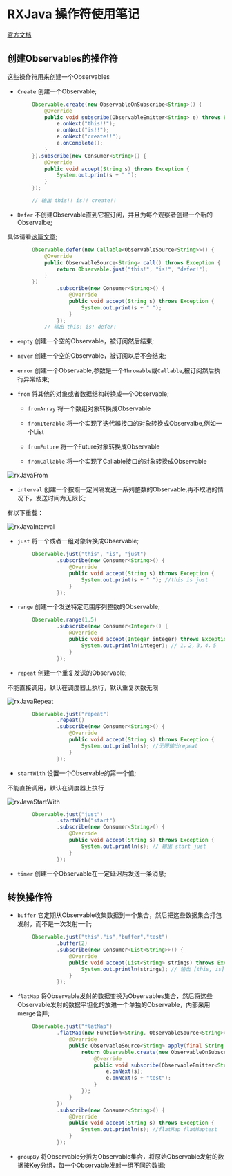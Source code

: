 # RXJava 操作符使用笔记

[官方文档](http://reactivex.io/documentation/operators.html#)

## 创建Observables的操作符

这些操作符用来创建一个Observables

- `Create` 创建一个Observable;

```java
        Observable.create(new ObservableOnSubscribe<String>() {
            @Override
            public void subscribe(ObservableEmitter<String> e) throws Exception {
                e.onNext("this!!");
                e.onNext("is!!");
                e.onNext("create!!");
                e.onComplete();
            }
        }).subscribe(new Consumer<String>() {
            @Override
            public void accept(String s) throws Exception {
                System.out.print(s + " ");
            }
        });

        // 输出 this!! is!! create!! 
```

- `Defer` 不创建Observable直到它被订阅，并且为每个观察者创建一个新的Observalbe;

具体请看[这篇文章]();

```java
        Observable.defer(new Callable<ObservableSource<String>>() {
            @Override
            public ObservableSource<String> call() throws Exception {
                return Observable.just("this!", "is!", "defer!");
            }
        })
                .subscribe(new Consumer<String>() {
                    @Override
                    public void accept(String s) throws Exception {
                        System.out.print(s + " ");
                    }
                });
            // 输出 this! is! defer! 
```

- `empty` 创建一个空的Observable，被订阅然后结束;

- `never` 创建一个空的Observable，被订阅以后不会结束;

- `error` 创建一个Observable,参数是一个`Throwable`或`Callable`,被订阅然后执行异常结束;

- `from` 将其他的对象或者数据结构转换成一个Observable;

    - `fromArray` 将一个数组对象转换成Observable

    - `fromIterable` 将一个实现了迭代器接口的对象转换成Observalbe,例如一个List

    - `fromFuture` 将一个Future对象转换成Observable

    - `fromCallable` 将一个实现了Callable接口的对象转换成Observable

![rxJavaFrom](http://orzoelfvh.bkt.clouddn.com/rxjavaFrom.png?attname=&e=1500004944&token=cs2nCfx72Y7hW0_NpFYzb3Jab90IJWraRtphMd-q:E5wFdzCPZHuSXXh6Xp3cya6RMbI)

- `interval` 创建一个按照一定间隔发送一系列整数的Observable,再不取消的情况下，发送时间为无限长;

有以下重载：

![rxJavaInterval](http://orzoelfvh.bkt.clouddn.com/rxjavaInterval.png?attname=&e=1500007717&token=cs2nCfx72Y7hW0_NpFYzb3Jab90IJWraRtphMd-q:4S730sw9cC4Iir02Hu6nCbueQm8)

- `just` 将一个或者一组对象转换成Observable;

```java
        Observable.just("this", "is", "just")
                .subscribe(new Consumer<String>() {
                    @Override
                    public void accept(String s) throws Exception {
                        System.out.print(s + " "); //this is just 
                    }
                });
```
- `range` 创建一个发送特定范围序列整数的Observable;

```java
        Observable.range(1,5)
                .subscribe(new Consumer<Integer>() {
                    @Override
                    public void accept(Integer integer) throws Exception {
                        System.out.println(integer); // 1，2，3，4，5
                    }
                });
```

- `repeat` 创建一个重复发送的Observable;

不能直接调用，默认在调度器上执行，默认重复次数无限

![rxJavaRepeat](http://orzoelfvh.bkt.clouddn.com/rxJavaRepeat.png?attname=&e=1500018617&token=cs2nCfx72Y7hW0_NpFYzb3Jab90IJWraRtphMd-q:azGzvtjTqqtt794aSLZbLtSYsZM)

```java
        Observable.just("repeat")
                .repeat()
                .subscribe(new Consumer<String>() {
                    @Override
                    public void accept(String s) throws Exception {
                        System.out.println(s); //无限输出repeat
                    }
                });
```

- `startWith` 设置一个Observable的第一个值;

不能直接调用，默认在调度器上执行

![rxJavaStartWith](http://orzoelfvh.bkt.clouddn.com/rxJavaStartWith.png?attname=&e=1500019189&token=cs2nCfx72Y7hW0_NpFYzb3Jab90IJWraRtphMd-q:eqi1u2ONm6a4nOleF-W9sOfB1lk)

```java
        Observable.just("just")
                .startWith("start")
                .subscribe(new Consumer<String>() {
                    @Override
                    public void accept(String s) throws Exception {
                        System.out.println(s); // 输出 start just
                    }
                });
```

- `timer` 创建一个Observable在一定延迟后发送一条消息;

## 转换操作符

- `buffer` 它定期从Observable收集数据到一个集合，然后把这些数据集合打包发射，而不是一次发射一个;

```java
        Observable.just("this","is","buffer","test")
                .buffer(2)
                .subscribe(new Consumer<List<String>>() {
                    @Override
                    public void accept(List<String> strings) throws Exception {
                        System.out.println(strings); // 输出 [this, is]，[buffer, test]
                    }
                });
```

- `flatMap` 将Observable发射的数据变换为Observables集合，然后将这些Observable发射的数据平坦化的放进一个单独的Observable，内部采用merge合并;

```java
        Observable.just("flatMap")
                .flatMap(new Function<String, ObservableSource<String>>() {
                    @Override
                    public ObservableSource<String> apply(final String s) throws Exception {
                        return Observable.create(new ObservableOnSubscribe<String>() {
                            @Override
                            public void subscribe(ObservableEmitter<String> e) throws Exception {
                                e.onNext(s);
                                e.onNext(s + "test");
                            }
                        });
                    }
                })
                .subscribe(new Consumer<String>() {
                    @Override
                    public void accept(String s) throws Exception {
                        System.out.println(s); //flatMap flatMaptest
                    }
                });
```

- `groupBy` 将Observable分拆为Observable集合，将原始Observable发射的数据按Key分组，每一个Observable发射一组不同的数据;

```java

```
